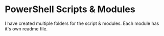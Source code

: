 # PowerShell Scripts & Modules
I have created multiple folders for the script & modules.  Each module has it's own readme file.
